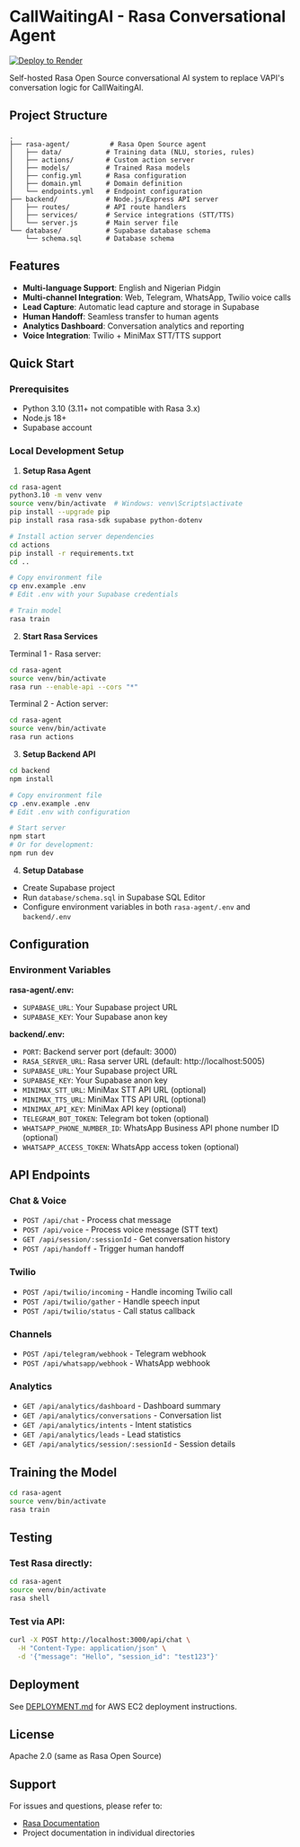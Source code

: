 # CallWaitingAI - Rasa Conversational Agent

[![Deploy to Render](https://render.com/images/deploy-to-render-button.svg)](https://render.com/docs/blueprint-spec)

Self-hosted Rasa Open Source conversational AI system to replace VAPI's conversation logic for CallWaitingAI.

## Project Structure

```
.
├── rasa-agent/          # Rasa Open Source agent
│   ├── data/           # Training data (NLU, stories, rules)
│   ├── actions/        # Custom action server
│   ├── models/         # Trained Rasa models
│   ├── config.yml      # Rasa configuration
│   ├── domain.yml      # Domain definition
│   └── endpoints.yml   # Endpoint configuration
├── backend/            # Node.js/Express API server
│   ├── routes/         # API route handlers
│   ├── services/       # Service integrations (STT/TTS)
│   └── server.js       # Main server file
└── database/           # Supabase database schema
    └── schema.sql      # Database schema

```

## Features

- **Multi-language Support**: English and Nigerian Pidgin
- **Multi-channel Integration**: Web, Telegram, WhatsApp, Twilio voice calls
- **Lead Capture**: Automatic lead capture and storage in Supabase
- **Human Handoff**: Seamless transfer to human agents
- **Analytics Dashboard**: Conversation analytics and reporting
- **Voice Integration**: Twilio + MiniMax STT/TTS support

## Quick Start

### Prerequisites

- Python 3.10 (3.11+ not compatible with Rasa 3.x)
- Node.js 18+
- Supabase account

### Local Development Setup

1. **Setup Rasa Agent**

```bash
cd rasa-agent
python3.10 -m venv venv
source venv/bin/activate  # Windows: venv\Scripts\activate
pip install --upgrade pip
pip install rasa rasa-sdk supabase python-dotenv

# Install action server dependencies
cd actions
pip install -r requirements.txt
cd ..

# Copy environment file
cp env.example .env
# Edit .env with your Supabase credentials

# Train model
rasa train
```

2. **Start Rasa Services**

Terminal 1 - Rasa server:
```bash
cd rasa-agent
source venv/bin/activate
rasa run --enable-api --cors "*"
```

Terminal 2 - Action server:
```bash
cd rasa-agent
source venv/bin/activate
rasa run actions
```

3. **Setup Backend API**

```bash
cd backend
npm install

# Copy environment file
cp .env.example .env
# Edit .env with configuration

# Start server
npm start
# Or for development:
npm run dev
```

4. **Setup Database**

- Create Supabase project
- Run `database/schema.sql` in Supabase SQL Editor
- Configure environment variables in both `rasa-agent/.env` and `backend/.env`

## Configuration

### Environment Variables

**rasa-agent/.env:**
- `SUPABASE_URL`: Your Supabase project URL
- `SUPABASE_KEY`: Your Supabase anon key

**backend/.env:**
- `PORT`: Backend server port (default: 3000)
- `RASA_SERVER_URL`: Rasa server URL (default: http://localhost:5005)
- `SUPABASE_URL`: Your Supabase project URL
- `SUPABASE_KEY`: Your Supabase anon key
- `MINIMAX_STT_URL`: MiniMax STT API URL (optional)
- `MINIMAX_TTS_URL`: MiniMax TTS API URL (optional)
- `MINIMAX_API_KEY`: MiniMax API key (optional)
- `TELEGRAM_BOT_TOKEN`: Telegram bot token (optional)
- `WHATSAPP_PHONE_NUMBER_ID`: WhatsApp Business API phone number ID (optional)
- `WHATSAPP_ACCESS_TOKEN`: WhatsApp access token (optional)

## API Endpoints

### Chat & Voice

- `POST /api/chat` - Process chat message
- `POST /api/voice` - Process voice message (STT text)
- `GET /api/session/:sessionId` - Get conversation history
- `POST /api/handoff` - Trigger human handoff

### Twilio

- `POST /api/twilio/incoming` - Handle incoming Twilio call
- `POST /api/twilio/gather` - Handle speech input
- `POST /api/twilio/status` - Call status callback

### Channels

- `POST /api/telegram/webhook` - Telegram webhook
- `POST /api/whatsapp/webhook` - WhatsApp webhook

### Analytics

- `GET /api/analytics/dashboard` - Dashboard summary
- `GET /api/analytics/conversations` - Conversation list
- `GET /api/analytics/intents` - Intent statistics
- `GET /api/analytics/leads` - Lead statistics
- `GET /api/analytics/session/:sessionId` - Session details

## Training the Model

```bash
cd rasa-agent
source venv/bin/activate
rasa train
```

## Testing

### Test Rasa directly:

```bash
cd rasa-agent
source venv/bin/activate
rasa shell
```

### Test via API:

```bash
curl -X POST http://localhost:3000/api/chat \
  -H "Content-Type: application/json" \
  -d '{"message": "Hello", "session_id": "test123"}'
```

## Deployment

See [DEPLOYMENT.md](./DEPLOYMENT.md) for AWS EC2 deployment instructions.

## License

Apache 2.0 (same as Rasa Open Source)

## Support

For issues and questions, please refer to:
- [Rasa Documentation](https://rasa.com/docs/rasa)
- Project documentation in individual directories

